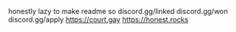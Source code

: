 honestly lazy to make readme so
discord.gg/linked
discord.gg/won
discord.gg/apply
https://court.gay
https://honest.rocks

